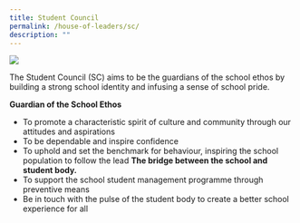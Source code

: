 ```yaml
---
title: Student Council
permalink: /house-of-leaders/sc/
description: ""
---
```

![](/images/House%20of%20Leaders/student%20councillor%20-%202.jpg)

The Student Council (SC) aims to be the guardians of the school ethos by building a strong school identity and infusing a sense of school pride.

**Guardian of the School Ethos**
* To promote a characteristic spirit of culture and community through our attitudes and aspirations
* To be dependable and inspire confidence
* To uphold and set the benchmark for behaviour, inspiring the school population to follow the lead
**The bridge between the school and student body.**
* To support the school student management programme through preventive means
* Be in touch with the pulse of the student body to create a better school experience for all